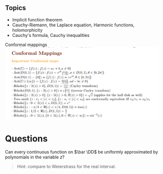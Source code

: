 



## Topics

-   Implicit function theorem
-   Cauchy-Riemann, the Laplace equation, Harmonic functions, holomorphicity
-   Cauchy's formula, Cauchy inequalities


Conformal mappings
![](../../attachments/Pasted%20image%2020210517030822.png)

# Questions

Can every continuous function on $\bar \DD$ be uniformly approximated by polynomials in the variable $z$?

> Hint: compare to Weierstrass for the real interval.
